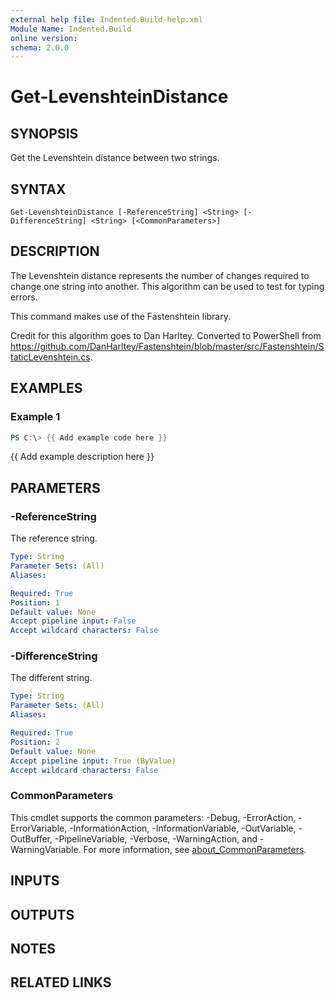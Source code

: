 ```yaml
---
external help file: Indented.Build-help.xml
Module Name: Indented.Build
online version:
schema: 2.0.0
---
```


# Get-LevenshteinDistance

## SYNOPSIS
Get the Levenshtein distance between two strings.

## SYNTAX

```
Get-LevenshteinDistance [-ReferenceString] <String> [-DifferenceString] <String> [<CommonParameters>]
```

## DESCRIPTION
The Levenshtein distance represents the number of changes required to change one string into another.
This algorithm can be used to test for typing errors.

This command makes use of the Fastenshtein library.

Credit for this algorithm goes to Dan Harltey.
Converted to PowerShell from https://github.com/DanHarltey/Fastenshtein/blob/master/src/Fastenshtein/StaticLevenshtein.cs.

## EXAMPLES

### Example 1
```powershell
PS C:\> {{ Add example code here }}
```

{{ Add example description here }}

## PARAMETERS

### -ReferenceString
The reference string.

```yaml
Type: String
Parameter Sets: (All)
Aliases:

Required: True
Position: 1
Default value: None
Accept pipeline input: False
Accept wildcard characters: False
```

### -DifferenceString
The different string.

```yaml
Type: String
Parameter Sets: (All)
Aliases:

Required: True
Position: 2
Default value: None
Accept pipeline input: True (ByValue)
Accept wildcard characters: False
```

### CommonParameters
This cmdlet supports the common parameters: -Debug, -ErrorAction, -ErrorVariable, -InformationAction, -InformationVariable, -OutVariable, -OutBuffer, -PipelineVariable, -Verbose, -WarningAction, and -WarningVariable. For more information, see [about_CommonParameters](http://go.microsoft.com/fwlink/?LinkID=113216).

## INPUTS

## OUTPUTS

## NOTES

## RELATED LINKS
